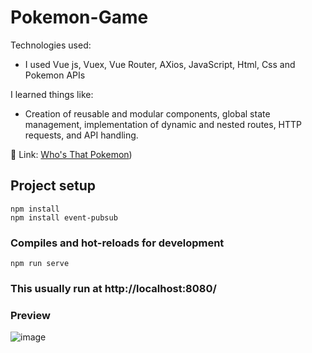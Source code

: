 # Pokemon-Game
Technologies used:
- I used Vue js, Vuex, Vue Router, AXios, JavaScript, Html, Css and Pokemon APIs

I learned things like:
- Creation of reusable and modular components, global state management, implementation of dynamic and nested routes, HTTP requests, and API handling.  

📍 Link: [Who's That Pokemon](https://game-whos-that-pokemon.netlify.app/))

## Project setup
```
npm install
npm install event-pubsub
```

### Compiles and hot-reloads for development
```
npm run serve
```

### This usually run at http://localhost:8080/

### Preview  
![image](https://github.com/JanoM2/whos-that-pokemon/assets/78227130/7ae81a6e-c69f-405f-bd7a-924592d842ae)

